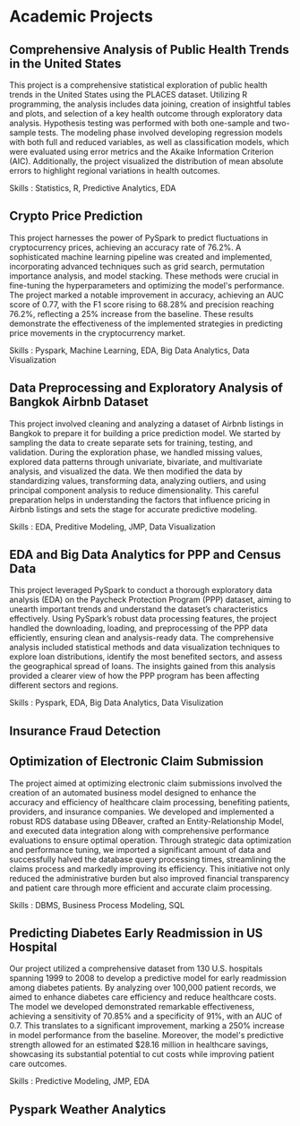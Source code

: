 # Academic Projects
## Comprehensive Analysis of Public Health Trends in the United States
This project is a comprehensive statistical exploration of public health trends in the United States using the PLACES dataset. Utilizing R programming, the analysis includes data joining, creation of insightful tables and plots, and selection of a key health outcome through exploratory data analysis. Hypothesis testing was performed with both one-sample and two-sample tests. The modeling phase involved developing regression models with both full and reduced variables, as well as classification models, which were evaluated using error metrics and the Akaike Information Criterion (AIC). Additionally, the project visualized the distribution of mean absolute errors to highlight regional variations in health outcomes.

Skills : Statistics, R, Predictive Analytics, EDA

## Crypto Price Prediction
This project harnesses the power of PySpark to predict fluctuations in cryptocurrency prices, achieving an accuracy rate of 76.2%. A sophisticated machine learning pipeline was created and implemented, incorporating advanced techniques such as grid search, permutation importance analysis, and model stacking. These methods were crucial in fine-tuning the hyperparameters and optimizing the model's performance. The project marked a notable improvement in accuracy, achieving an AUC score of 0.77, with the F1 score rising to 68.28% and precision reaching 76.2%, reflecting a 25% increase from the baseline. These results demonstrate the effectiveness of the implemented strategies in predicting price movements in the cryptocurrency market.

Skills : Pyspark, Machine Learning, EDA, Big Data Analytics, Data Visualization

## Data Preprocessing and Exploratory Analysis of Bangkok Airbnb Dataset
This project involved cleaning and analyzing a dataset of Airbnb listings in Bangkok to prepare it for building a price prediction model. We started by sampling the data to create separate sets for training, testing, and validation. During the exploration phase, we handled missing values, explored data patterns through univariate, bivariate, and multivariate analysis, and visualized the data. We then modified the data by standardizing values, transforming data, analyzing outliers, and using principal component analysis to reduce dimensionality. This careful preparation helps in understanding the factors that influence pricing in Airbnb listings and sets the stage for accurate predictive modeling.

Skills : EDA, Preditive Modeling, JMP, Data Visualization

## EDA and Big Data Analytics for PPP and Census Data
This project leveraged PySpark to conduct a thorough exploratory data analysis (EDA) on the Paycheck Protection Program (PPP) dataset, aiming to unearth important trends and understand the dataset’s characteristics effectively. Using PySpark’s robust data processing features, the project handled the downloading, loading, and preprocessing of the PPP data efficiently, ensuring clean and analysis-ready data. The comprehensive analysis included statistical methods and data visualization techniques to explore loan distributions, identify the most benefited sectors, and assess the geographical spread of loans. The insights gained from this analysis provided a clearer view of how the PPP program has been affecting different sectors and regions.

Skills : Pyspark, EDA, Big Data Analytics, Data Visulization

## Insurance Fraud Detection
## Optimization of Electronic Claim Submission
The project aimed at optimizing electronic claim submissions involved the creation of an automated business model designed to enhance the accuracy and efficiency of healthcare claim processing, benefiting patients, providers, and insurance companies. We developed and implemented a robust RDS database using DBeaver, crafted an Entity-Relationship Model, and executed data integration along with comprehensive performance evaluations to ensure optimal operation. Through strategic data optimization and performance tuning, we imported a significant amount of data and successfully halved the database query processing times, streamlining the claims process and markedly improving its efficiency. This initiative not only reduced the administrative burden but also improved financial transparency and patient care through more efficient and accurate claim processing.

Skills : DBMS, Business Process Modeling, SQL

## Predicting Diabetes Early Readmission in US Hospital
Our project utilized a comprehensive dataset from 130 U.S. hospitals spanning 1999 to 2008 to develop a predictive model for early readmission among diabetes patients. By analyzing over 100,000 patient records, we aimed to enhance diabetes care efficiency and reduce healthcare costs. The model we developed demonstrated remarkable effectiveness, achieving a sensitivity of 70.85% and a specificity of 91%, with an AUC of 0.7. This translates to a significant improvement, marking a 250% increase in model performance from the baseline. Moreover, the model's predictive strength allowed for an estimated $28.16 million in healthcare savings, showcasing its substantial potential to cut costs while improving patient care outcomes.

Skills : Predictive Modeling, JMP, EDA

## Pyspark Weather Analytics

